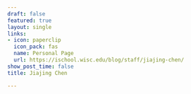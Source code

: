 ```yaml
---
draft: false
featured: true
layout: single
links:
- icon: paperclip
  icon_pack: fas
  name: Personal Page
  url: https://ischool.wisc.edu/blog/staff/jiajing-chen/
show_post_time: false
title: Jiajing Chen

---
```

